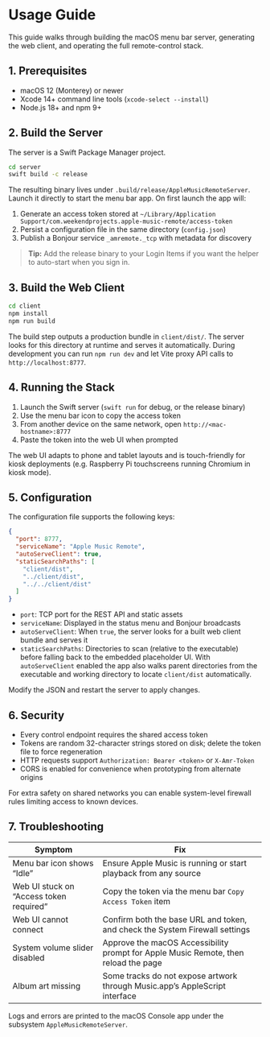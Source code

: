 # Usage Guide

This guide walks through building the macOS menu bar server, generating the web client, and operating the full remote-control stack.

## 1. Prerequisites

- macOS 12 (Monterey) or newer
- Xcode 14+ command line tools (`xcode-select --install`)
- Node.js 18+ and npm 9+

## 2. Build the Server

The server is a Swift Package Manager project.

```bash
cd server
swift build -c release
```

The resulting binary lives under `.build/release/AppleMusicRemoteServer`. Launch it directly to start the menu bar app. On first launch the app will:

1. Generate an access token stored at `~/Library/Application Support/com.weekendprojects.apple-music-remote/access-token`
2. Persist a configuration file in the same directory (`config.json`)
3. Publish a Bonjour service `_amremote._tcp` with metadata for discovery

> **Tip:** Add the release binary to your Login Items if you want the helper to auto-start when you sign in.

## 3. Build the Web Client

```bash
cd client
npm install
npm run build
```

The build step outputs a production bundle in `client/dist/`. The server looks for this directory at runtime and serves it automatically. During development you can run `npm run dev` and let Vite proxy API calls to `http://localhost:8777`.

## 4. Running the Stack

1. Launch the Swift server (`swift run` for debug, or the release binary)
2. Use the menu bar icon to copy the access token
3. From another device on the same network, open `http://<mac-hostname>:8777`
4. Paste the token into the web UI when prompted

The web UI adapts to phone and tablet layouts and is touch-friendly for kiosk deployments (e.g. Raspberry Pi touchscreens running Chromium in kiosk mode).

## 5. Configuration

The configuration file supports the following keys:

```json
{
  "port": 8777,
  "serviceName": "Apple Music Remote",
  "autoServeClient": true,
  "staticSearchPaths": [
    "client/dist",
    "../client/dist",
    "../../client/dist"
  ]
}
```

- `port`: TCP port for the REST API and static assets
- `serviceName`: Displayed in the status menu and Bonjour broadcasts
- `autoServeClient`: When `true`, the server looks for a built web client bundle and serves it
- `staticSearchPaths`: Directories to scan (relative to the executable) before falling back to the embedded placeholder UI. With `autoServeClient` enabled the app also walks parent directories from the executable and working directory to locate `client/dist` automatically.

Modify the JSON and restart the server to apply changes.

## 6. Security

- Every control endpoint requires the shared access token
- Tokens are random 32-character strings stored on disk; delete the token file to force regeneration
- HTTP requests support `Authorization: Bearer <token>` or `X-Amr-Token`
- CORS is enabled for convenience when prototyping from alternate origins

For extra safety on shared networks you can enable system-level firewall rules limiting access to known devices.

## 7. Troubleshooting

| Symptom | Fix |
| ------- | --- |
| Menu bar icon shows “Idle” | Ensure Apple Music is running or start playback from any source |
| Web UI stuck on “Access token required” | Copy the token via the menu bar `Copy Access Token` item |
| Web UI cannot connect | Confirm both the base URL and token, and check the System Firewall settings |
| System volume slider disabled | Approve the macOS Accessibility prompt for Apple Music Remote, then reload the page |
| Album art missing | Some tracks do not expose artwork through Music.app’s AppleScript interface |

Logs and errors are printed to the macOS Console app under the subsystem `AppleMusicRemoteServer`.
